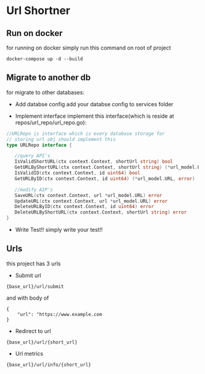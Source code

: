 
# Url Shortner

## Run on docker
for running on docker simply run this command on root of project
```
docker-compose up -d --build
```

## Migrate to another db
for migrate to other databases:

- Add databse config
add your databse config to services folder

-  Implement interface
implement this interface(which is reside at repos/url_repo/url_repo.go):
 ```go
//URLRepo is interface which is every database storage for
// storing url obj should implement this
type URLRepo interface {

	//query API's
	IsValidShortURL(ctx context.Context, shortUrl string) bool
	GetURLByShortURL(ctx context.Context, shortUrl string) (*url_model.URL, error)
	IsValidID(ctx context.Context, id uint64) bool
	GetURLByID(ctx context.Context, id uint64) (*url_model.URL, error)

	//modify AIP's
	SaveURL(ctx context.Context, url *url_model.URL) error
	UpdateURL(ctx context.Context, url *url_model.URL) error
	DeleteURLByID(ctx context.Context, id uint64) error
	DeleteURLByShortURL(ctx context.Context, shortUrl string) error
}
 ```
- Write Test!!
simply write your test!!

## Urls
this project has 3 urls

- Submit url
```
{base_url}/url/submit
```
and with body of 
```
{
    "url": "https://www.example.com
}
```

- Redirect to url
```
{base_url}/url/{short_url}
```

- Url metrics
```
{base_url}/url/info/{short_url}
```
